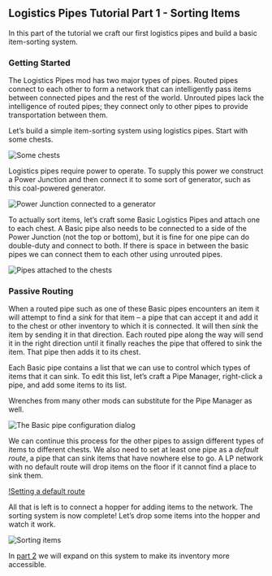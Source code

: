 <!---
title: Passive Routing
icon: logisticspipes:itemsink
--->

## Logistics Pipes Tutorial Part 1 - Sorting Items

In this part of the tutorial we craft our first logistics pipes 
and build a basic item-sorting system.

### Getting Started

The Logistics Pipes mod has two major types of pipes. Routed pipes 
connect to each other to form a network that can intelligently 
pass items between connected pipes and the rest of the world. 
Unrouted pipes lack the intelligence of routed pipes; they 
connect only to other pipes to provide transportation between them.

Let’s build a simple item-sorting system using logistics pipes. 
Start with some chests.

![Some chests](image://01-01-some-chests.png)

Logistics pipes require power to operate. To supply this power 
we construct a Power Junction and then connect it to some sort 
of generator, such as this coal-powered generator.

![Power Junction connected to a generator](image://01-02-power.png)

To actually sort items, let’s craft some Basic Logistics Pipes 
and attach one to each chest. A Basic pipe also needs to be 
connected to a side of the Power Junction (not the top or bottom), 
but it is fine for one pipe can do double-duty and connect to both. 
If there is space in between the basic pipes we can connect them 
to each other using unrouted pipes.

![Pipes attached to the chests](image://01-03-pipes.png)

### Passive Routing

When a routed pipe such as one of these Basic pipes encounters 
an item it will attempt to find a _sink_ for that item – a pipe 
that can accept it and add it to the chest or other inventory 
to which it is connected. It will then _sink_ the item by sending 
it in that direction. Each routed pipe along the way will send 
it in the right direction until it finally reaches the pipe that 
offered to sink the item. That pipe then adds it to its chest.

Each Basic pipe contains a list that we can use to control 
which types of items that it can sink. To edit this list, 
let’s craft a Pipe Manager, right-click a pipe, and add some 
items to its list.

Wrenches from many other mods can substitute for the Pipe Manager 
as well.

![The Basic pipe configuration dialog](image://01-04-config.png)

We can continue this process for the other pipes to assign 
different types of items to different chests. We also need to 
set at least one pipe as a _default route_, a pipe that can sink 
items that have nowhere else to go. A LP network with no default 
route will drop items on the floor if it cannot find a place to 
sink them.

[!Setting a default route](image://01-05-default-route.png)

All that is left is to connect a hopper for adding items to the 
network. The sorting system is now complete! Let’s drop some items 
into the hopper and watch it work.

![Sorting items](image://01-06-working.png)

In [part 2](page://dev_zero_guides/active_routing.md) we will expand on this system 
to make its inventory more accessible.
